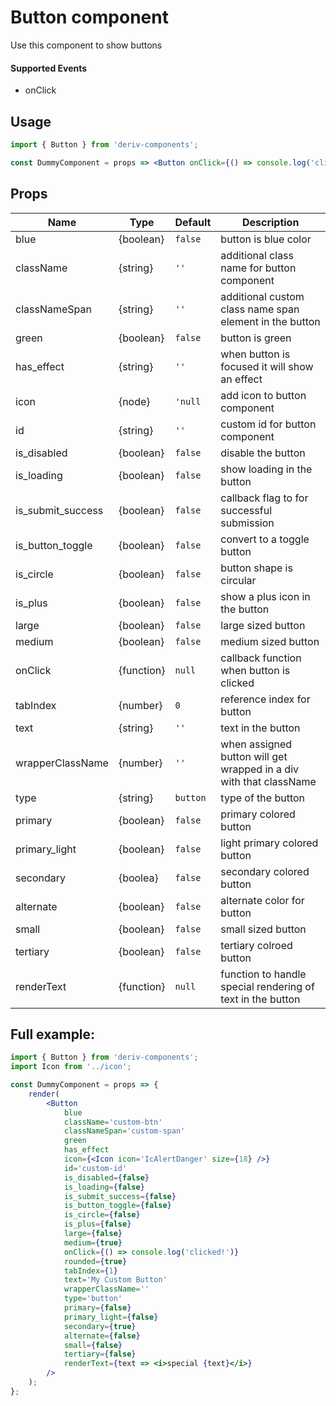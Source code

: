 # Button component

Use this component to show buttons

#### Supported Events

-   onClick

## Usage

```jsx
import { Button } from 'deriv-components';

const DummyComponent = props => <Button onClick={() => console.log('clicked')} text='My Custom Button' />;
```

## Props

| Name              | Type       | Default  | Description                                                        |
| ----------------- | ---------- | -------- | ------------------------------------------------------------------ |
| blue              | {boolean}  | `false`  | button is blue color                                               |
| className         | {string}   | `''`     | additional class name for button component                         |
| classNameSpan     | {string}   | `''`     | additional custom class name span element in the button            |
| green             | {boolean}  | `false`  | button is green                                                    |
| has_effect        | {string}   | `''`     | when button is focused it will show an effect                      |
| icon              | {node}     | `'null`  | add icon to button component                                       |
| id                | {string}   | `''`     | custom id for button component                                     |
| is_disabled       | {boolean}  | `false`  | disable the button                                                 |
| is_loading        | {boolean}  | `false`  | show loading in the button                                         |
| is\_submit\_success | {boolean}  | `false`  | callback flag to for successful submission                         |
| is\_button\_toggle  | {boolean}  | `false`  | convert to a toggle button                                         |
| is_circle         | {boolean}  | `false`  | button shape is circular                                           |
| is_plus           | {boolean}  | `false ` | show a plus icon in the button                                     |
| large             | {boolean}  | `false`  | large sized button                                                 |
| medium            | {boolean}  | `false`  | medium sized button                                                |
| onClick           | {function} | `null`   | callback function when button is clicked                           |
| tabIndex          | {number}   | `0`      | reference index for button                                         |
| text              | {string}   | `''`     | text in the button                                                 |
| wrapperClassName  | {number}   | `''`     | when assigned button will get wrapped in a div with that className |
| type              | {string}   | `button` | type of the button                                                 |
| primary           | {boolean}  | `false`  | primary colored button                                             |
| primary_light     | {boolean}  | `false`  | light primary colored button                                       |
| secondary         | {boolea}   | `false`  | secondary colored button                                           |
| alternate         | {boolean}  | `false`  | alternate color for button                                         |
| small             | {boolean}  | `false`  | small sized button                                                 |
| tertiary          | {boolean}  | `false`  | tertiary colroed button                                            |
| renderText        | {function} | `null`   | function to handle special rendering of text in the button         |

## Full example:

```jsx
import { Button } from 'deriv-components';
import Icon from '../icon';

const DummyComponent = props => {
    render(
        <Button
            blue
            className='custom-btn'
            classNameSpan='custom-span'
            green
            has_effect
            icon={<Icon icon='IcAlertDanger' size={18} />}
            id='custom-id'
            is_disabled={false}
            is_loading={false}
            is_submit_success={false}
            is_button_toggle={false}
            is_circle={false}
            is_plus={false}
            large={false}
            medium={true}
            onClick={() => console.log('clicked!')}
            rounded={true}
            tabIndex={1}
            text='My Custom Button'
            wrapperClassName=''
            type='button'
            primary={false}
            primary_light={false}
            secondary={true}
            alternate={false}
            small={false}
            tertiary={false}
            renderText={text => <i>special {text}</i>}
        />
    );
};
```
